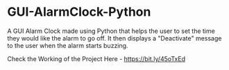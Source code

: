 # GUI-AlarmClock-Python
A GUI Alarm Clock made using Python that helps the user to set the time they would like the alarm to go off. It then displays a "Deactivate" message to the user when the alarm starts buzzing.

Check the Working of the Project Here - https://bit.ly/45oTxEd
